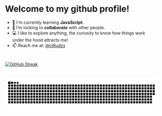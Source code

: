#  Welcome to my github profile! 
 
<!---Introduction text---> 

- 🌱 I'm currently learning **JavaScript**.
- :eyes: I’m looking to **collaborate** with other people.
- :computer:     I like to explore anything, the curiosity to know how things work under the hood attracts me!
- 📫 Reach me at: [@cl6udzx](https://www.instagram.com/cl6udzx/)

#

<!--- My current stats---> 

[![GitHub Streak](https://streak-stats.demolab.com?user=nowt46&theme=transparent&hide_border=true&date_format=n%2Fj%5B%2FY%5D&mode=weekly)](https://git.io/streak-stats)

#
![Snake animation](https://github.com/cl6udzx/cl6udzx/blob/output/github-contribution-grid-snake.svg)
